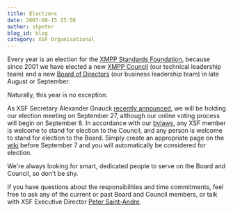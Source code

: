 ```yaml
---
title: Elections
date: 2007-08-15 15:50
author: stpeter
blog_id: blog
category: XSF Organisational
---
```


Every year is an election for the [XMPP Standards Foundation](https://xmpp.org/), because since 2001 we have elected a new [XMPP Council](https://xmpp.org/council) (our technical leadership team) and a new [Board of Directors](https://xmpp.org/xsf/board/) (our business leadership team) in late August or September.

Naturally, this year is no exception.

As XSF Secretary Alexander Gnauck [recently announced](http://mail.jabber.org/pipermail/members/2007-August/004461.html), we will be holding our election meeting on September 27, although our online voting process will begin on September 8. In accordance with our [bylaws](https://xmpp.org/xsf/docs/bylaws.shtml), any XSF member is welcome to stand for election to the Council, and any person is welcome to stand for election to the Board. Simply create an appropriate page on the [wiki](http://wiki.jabber.org/index.php/Board_and_Council_Elections_2007) before September 7 and you will automatically be considered for election.

We're always looking for smart, dedicated people to serve on the Board and Council, so don't be shy.

If you have questions about the responsibilities and time commitments, feel free to ask any of the current or past Board and Council members, or talk with XSF Executive Director [Peter Saint-Andre](https://xmpp.org/xsf/people/stpeter.shtml).
